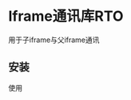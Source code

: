# Iframe通讯库RTO

用于子iframe与父iframe通讯

## 安装
使用<script>标签引入
或者
`npm install brto`

## 使用

### 初始化

父iframe需要初始化，子firame不需要
`RTO.register([options])`

### 追加消息回调
`
RTO.addEventListener('PAGE_JUMP', function(options) {
                console.log(options);
            });
`

### 发送消息给上层页面

`rto.send(msgType[, options])`

### 打开调试功能（打印日志）
`RTO.openDebugger()`

msgType可选值为：

|    值    |       描述      |
|:-------:|:------------- |
|    'ADD_TO_BAG' |     加入购物车    |
|    'PAGE_JUMP'  |     页面跳转    |


### 调用示例

##### 加入购物车 ADD_TO_BAG

```
   <script src="http://localhost:9002/rto.js"></script>

   <input type="button" value="addToBag" onclick="addToBag(event)"/>
   ....

  function addToBag(event) {
    RTO.send('ADD_TO_BAG', {
                target: {
                  offsetWidth: event.target.offsetWidth,
                  rect: event.target.getBoundingClientRect()
                },
                data: {
                  userid: 1,
                  type: 'xxx',
                  params: {

                  }
                }
              });
  }
```

###### options选项

|    key    |       描述      |
|:-------:|:------------- |
|    target |    触发操作的元素信息，用于控制动效，详情见附表1   |
|    data  |     加入购物车的订单信息，是调用后端接口所需的数据   详情见附表2 |

###### 附表1

|    key    |       描述      |
|:-------:|:------------- |
|    offsetWidth |    固定为 event.target.offsetWidth   |
|    rect  |    固定为 event.target.getBoundingClientRect() |

###### 附表2

|    key    |       描述      |
|:-------:|:------------- |
|    userId |    当前用户id   |
|    type  |    加入购物车接口参数 见http://10.254.2.95:7002/project/122/interface/api/5245 |
|    params  |    加入购物车接口参数，见http://10.254.2.95:7002/project/122/interface/api/5245 |




